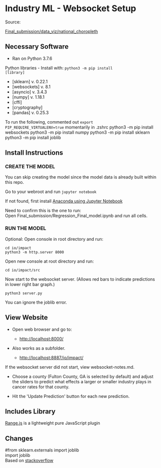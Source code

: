 
# Industry ML - Websocket Setup

Source:   

[Final\_submission/data\_viz/national\_choropleth](https://github.com/modelearth/industries/tree/master/Final_submission/io/impact)  


## Necessary Software

- Ran on Python 3.7.6

Python libraries - Install with: <code>python3 -m pip install [library]</code>  
- [sklearn] v. 0.22.1
- [websockets] v. 8.1
- [asyncio] v. 3.4.3
- [numpy] v. 1.18.1
- [cffi]
- [cryptography]
- [pandas] v. 0.25.3


To run the following, commented out <code>export PIP_REQUIRE_VIRTUALENV=true</code> momentarily in .zshrc
python3 -m pip install websockets
python3 -m pip install numpy
python3 -m pip install sklearn
python3 -m pip install joblib  


## Install Instructions

### CREATE THE MODEL

You can skip creating the model since the model data is already built within this repo.  

Go to your webroot and run <code>jupyter notebook</code>  

If not found, first install [Anaconda using Jupyter Notebook](https://jupyter.readthedocs.io/en/latest/install.html)

Need to confirm this is the one to run:  
Open Final_submission/Regression\_Final\_model.ipynb and run all cells.   

<!--
Bug: Running #19 is returning:  
<blockquote>
/Users/[username]/opt/anaconda3/lib/python3.7/site-packages/sklearn/linear_model/_coordinate_descent.py:1790: ConvergenceWarning: Objective did not converge. You might want to increase the number of iterations. Duality gap: 89971568.4297196, tolerance: 580758.9170684905 check_random_state(self.random_state), random)<br><br>

/Users/[username]/opt/anaconda3/lib/python3.7/site-packages/sklearn/base.py:434: FutureWarning: The default value of multioutput (not exposed in score method) will change from 'variance_weighted' to 'uniform_average' in 0.23 to keep consistent with 'metrics.r2_score'. To specify the default value manually and avoid the warning, please either call 'metrics.r2_score' directly or make a custom scorer with 'metrics.make_scorer' (the built-in scorer 'r2' uses multioutput='uniform_average').
  "multioutput='uniform_average').", FutureWarning)
</blockquote>
-->


### RUN THE MODEL

Optional: Open console in root directory and run:
    
    cd io/impact
    python3 -m http.server 8000


Open new console at root directory and run:

    cd io/impact/src

Now start to the websocket server. 
(Allows red bars to indicate predictions in lower right bar graph.)

    python3 server.py

You can ignore the joblib error. 


## View Website

- Open web browser and go to: 
    - [http://localhost:8000/](http://localhost:8000/) 

- Also works as a subfolder.


    - [http://localhost:8887/io/impact/](http://localhost:8887/io/impact/)  

If the websocket server did not start, view websocket-notes.md.  

- Choose a county (Fulton County, GA is selected by default) and adjust the sliders to predict 
      what effects a larger or smaller industry plays in cancer rates for that county.

- Hit the 'Update Prediction' button for each new prediction.


## Includes Library

[Range.js](https://niandco.github.io/range/) is a lightweight pure JavaScript plugin 


## Changes

#from sklearn.externals import joblib  
import joblib  
Based on [stackoverflow](https://stackoverflow.com/questions/61893719/importerror-cannot-import-name-joblib-from-sklearn-externals)  


    

